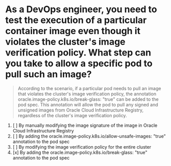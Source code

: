 # As a DevOps engineer, you need to test the execution of a particular container image even though it violates the cluster's image verification policy. What step can you take to allow a specific pod to pull such an image?

> According to the scenario, if a particular pod needs to pull an image that violates the cluster's image verification policy, the annotation oracle.image-policy.k8s.io/break-glass: "true" can be added to the pod spec. This annotation will allow the pod to pull any signed and unsigned images from Oracle Cloud Infrastructure Registry, regardless of the cluster's image verification policy.

1. [ ] By manually modifying the image signature of the image in Oracle Cloud Infrastructure Registry
1. [ ] By adding the oracle.image-policy.k8s.io/allow-unsafe-images: "true" annotation to the pod spec
1. [ ] By modifying the image verification policy for the entire cluster
1. [x] By adding the oracle.image-policy.k8s.io/break-glass: "true" annotation to the pod spec